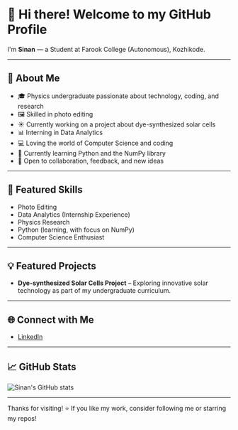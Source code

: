 # 👋 Hi there! Welcome to my GitHub Profile

I'm **Sinan** — a Student at Farook College (Autonomous), Kozhikode.

---

## 🚀 About Me

- 🎓 Physics undergraduate passionate about technology, coding, and research
- 🖼️ Skilled in photo editing
- ☀️ Currently working on a project about dye-synthesized solar cells
- 📊 Interning in Data Analytics
- 💻 Loving the world of Computer Science and coding
- 🌱 Currently learning Python and the NumPy library
- 🤝 Open to collaboration, feedback, and new ideas

---

## 🧰 Featured Skills

- Photo Editing
- Data Analytics (Internship Experience)
- Physics Research
- Python (learning, with focus on NumPy)
- Computer Science Enthusiast

---

## 💡 Featured Projects

- **Dye-synthesized Solar Cells Project** – Exploring innovative solar technology as part of my undergraduate curriculum.

<!-- Add more projects or GitHub repositories you'd like to highlight -->

---

## 🌐 Connect with Me

- [LinkedIn](https://www.linkedin.com/in/muhammed-sinan-s-j-588a442a9)

---

## 📈 GitHub Stats

![Sinan's GitHub stats](https://github-readme-stats.vercel.app/api?username=sinansinu7864&show_icons=true&theme=radical)

---

Thanks for visiting! ⭐️ If you like my work, consider following me or starring my repos!
